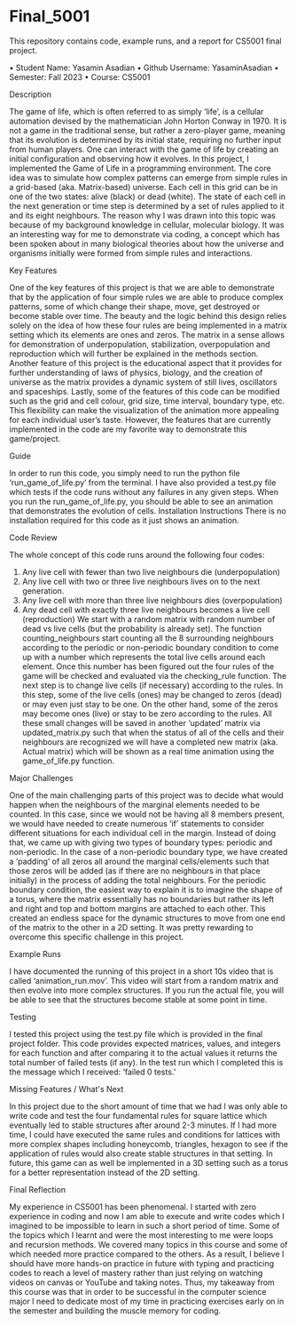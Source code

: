 # Final_5001


This repository contains code, example runs, and a report for CS5001 final project. 

•	Student Name: Yasamin Asadian 
•	Github Username: YasaminAsadian
•	Semester: Fall 2023
•	Course: CS5001 



Description


The game of life, which is often referred to as simply ‘life’, is a cellular automation devised by the mathematician John Horton Conway in 1970. It is not a game in the traditional sense, but rather a zero-player game, meaning that its evolution is determined by its initial state, requiring no further input from human players. One can interact with the game of life by creating an initial configuration and observing how it evolves. In this project, I implemented the Game of Life in a programming environment. The core idea was to simulate how complex patterns can emerge from simple rules in a grid-based (aka. Matrix-based) universe. Each cell in this grid can be in one of the two states: alive (black) or dead (white). The state of each cell in the next generation or time step is determined by a set of rules applied to it and its eight neighbours. The reason why I was drawn into this topic was because of my background knowledge in cellular, molecular biology. It was an interesting way for me to demonstrate via coding, a concept which has been spoken about in many biological theories about how the universe and organisms initially were formed from simple rules and interactions. 

Key Features


One of the key features of this project is that we are able to demonstrate that by the application of four simple rules we are able to produce complex patterns, some of which change their shape, move, get destroyed or become stable over time. The beauty and the logic behind this design relies solely on the idea of how these four rules are being implemented in a matrix setting which its elements are ones and zeros. The matrix in a sense allows for demonstration of underpopulation, stabilization, overpopulation and reproduction which will further be explained in the methods section. Another feature of this project is the educational aspect that it provides for further understanding of laws of physics, biology, and the creation of universe as the matrix provides a dynamic system of still lives, oscillators and spaceships. Lastly, some of the features of this code can be modified such as the grid and cell colour, grid size, time interval, boundary type, etc. This flexibility can make the visualization of the animation more appealing for each individual user’s taste. However, the features that are currently implemented in the code are my favorite way to demonstrate this game/project. 


Guide

In order to run this code, you simply need to run the python file ‘run_game_of_life.py’ from the terminal. I have also provided a test.py file which tests if the code runs without any failures in any given steps. When you run the run_game_of_life.py, you should be able to see an animation that demonstrates the evolution of cells. 
Installation Instructions
There is no installation required for this code as it just shows an animation. 

Code Review

The whole concept of this code runs around the following four codes:
1.	Any live cell with fewer than two live neighbours die (underpopulation)
2.	Any live cell with two or three live neighbours lives on to the next generation.
3.	Any live cell with more than three live neighbours dies (overpopulation) 
4.	Any dead cell with exactly three live neighbours becomes a live cell (reproduction)
We start with a random matrix with random number of dead vs live cells (but the probability is already set). The function counting_neighbours start counting all the 8 surrounding neighbours according to the periodic or non-periodic boundary condition to come up with a number which represents the total live cells around each element. Once this number has been figured out the four rules of the game will be checked and evaluated via the checking_rule function. The next step is to change live cells (if necessary) according to the rules. In this step, some of the live cells (ones) may be changed to zeros (dead) or may even just stay to be one. On the other hand, some of the zeros may become ones (live) or stay to be zero according to the rules. All these small changes will be saved in another ‘updated’ matrix via updated_matrix.py such that when the status of all of the cells and their neighbours are recognized we will have a completed new matrix (aka. Actual matrix) which will be shown as a real time animation using the game_of_life.py function. 


Major Challenges


One of the main challenging parts of this project was to decide what would happen when the neighbours of the marginal elements needed to be counted. In this case, since we would not be having all 8 members present, we would have needed to create numerous ‘if’ statements to consider different situations for each individual cell in the margin. Instead of doing that, we came up with giving two types of boundary types: periodic and non-periodic. In the case of a non-periodic boundary type, we have created a ‘padding’ of all zeros all around the marginal cells/elements such that those zeros will be added (as if there are no neighbours in that place initially) in the process of adding the total neighbours. For the periodic boundary condition, the easiest way to explain it is to imagine the shape of a torus, where the matrix essentially has no boundaries but rather its left and right and top and bottom margins are attached to each other. This created an endless space for the dynamic structures to move from one end of the matrix to the other in a 2D setting. It was pretty rewarding to overcome this specific challenge in this project.

Example Runs

I have documented the running of this project in a short 10s video that is called ‘animation_run.mov’. This video will start from a random matrix and then evolve into more complex structures. If you run the actual file, you will be able to see that the structures become stable at some point in time. 


Testing

I tested this project using the test.py file which is provided in the final project folder. This code provides expected matrices, values, and integers for each function and after comparing it to the actual values it returns the total number of failed tests (if any). In the test run which I completed this is the message which I received: ‘failed 0 tests.’

 
Missing Features / What's Next

In this project due to the short amount of time that we had I was only able to write code and test the four fundamental rules for square lattice which eventually led to stable structures after around 2-3 minutes. If I had more time, I could have executed the same rules and conditions for lattices with more complex shapes including honeycomb, triangles, hexagon to see if the application of rules would also create stable structures in that setting. In future, this game can as well be implemented in a 3D setting such as a torus for a better representation instead of the 2D setting.  



Final Reflection


My experience in CS5001 has been phenomenal. I started with zero experience in coding and now I am able to execute and write codes which I imagined to be impossible to learn in such a short period of time. Some of the topics which I learnt and were the most interesting to me were loops and recursion methods. We covered many topics in this course and some of which needed more practice compared to the others. As a result, I believe I should have more hands-on practice in future with typing and practicing codes to reach a level of mastery rather than just relying on watching videos on canvas or YouTube and taking notes. Thus, my takeaway from this course was that in order to be successful in the computer science major I need to dedicate most of my time in practicing exercises early on in the semester and building the muscle memory for coding. 

